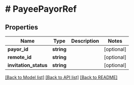# # PayeePayorRef

## Properties

Name | Type | Description | Notes
------------ | ------------- | ------------- | -------------
**payor_id** | **string** |  | [optional]
**remote_id** | **string** |  | [optional]
**invitation_status** | **string** |  | [optional]

[[Back to Model list]](../../README.md#models) [[Back to API list]](../../README.md#endpoints) [[Back to README]](../../README.md)
